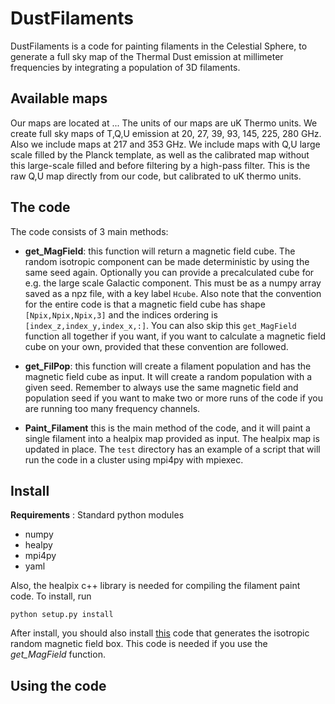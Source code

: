 DustFilaments
=====

DustFilaments is a code for painting filaments in the Celestial Sphere, to generate a full sky map of the Thermal Dust emission at millimeter frequencies by integrating a population of 3D filaments.

Available maps
--------------

Our maps are located at ...
The units of our maps are uK Thermo units.
We create full sky maps of T,Q,U emission at 20, 27, 39, 93, 145, 225, 280 GHz. Also we include maps at 217 and 353 GHz. We include maps with Q,U large scale filled by the Planck template, as well as the calibrated map without this large-scale filled and before filtering by a high-pass filter. This is the raw Q,U map directly from our code, but calibrated to uK thermo units. 

The code
--------

The code consists of 3 main methods:
* **get_MagField**: this function will return a magnetic field cube. The random isotropic component can be made deterministic by using the same seed again. Optionally you can provide a precalculated cube for e.g. the large scale Galactic component. This must be as a numpy array saved as a npz file, with a key label `Hcube`. Also note that the convention for the entire code is that a magnetic field cube has shape `[Npix,Npix,Npix,3]` and the indices ordering is `[index_z,index_y,index_x,:]`. You can also skip this `get_MagField` function all together if you want, if you want to calculate a magnetic field cube on your own, provided that these convention are followed. 

* **get_FilPop**: this function will create a filament population and has the magnetic field cube as input. It will create a random population with a given seed. Remember to always use the same magnetic field and population seed if you want to make two or more runs of the code if you are running too many frequency channels. 

* **Paint_Filament** this is the main method of the code, and it will paint a single filament into a healpix map provided as input. The healpix map is updated in place. The `test` directory has an example of a script that will run the code in a cluster using mpi4py with mpiexec.

Install
-------

**Requirements** : Standard python modules
* numpy
* healpy
* mpi4py
* yaml

Also, the healpix c++ library is needed for compiling the filament paint code.
To install, run 
```
python setup.py install
```
After install, you should also install [this](https://github.com/huffenberger-cosmology/magnetic-field-power-spectrum) code that generates the isotropic random magnetic field box. This code is needed if you use the *get_MagField* function.

Using the code
--------------
